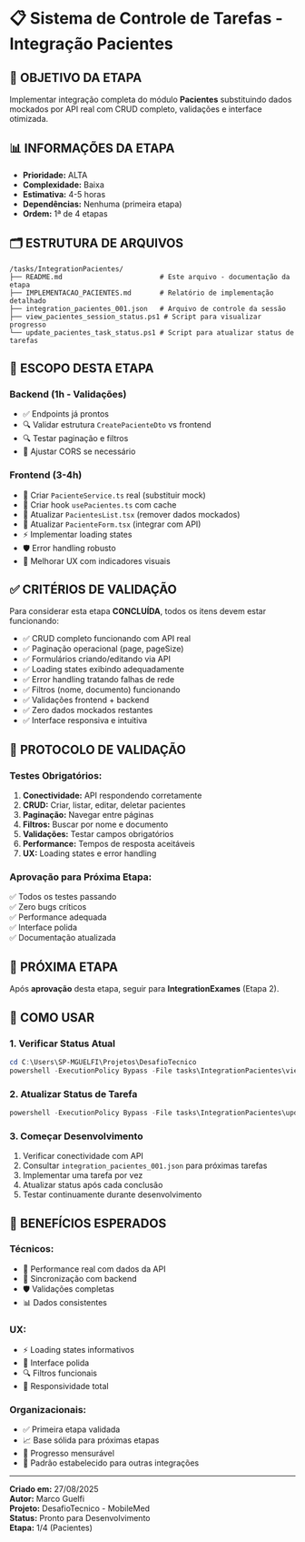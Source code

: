 # 📋 Sistema de Controle de Tarefas - Integração Pacientes

## 🎯 **OBJETIVO DA ETAPA**
Implementar integração completa do módulo **Pacientes** substituindo dados mockados por API real com CRUD completo, validações e interface otimizada.

## 📊 **INFORMAÇÕES DA ETAPA**
- **Prioridade:** ALTA
- **Complexidade:** Baixa 
- **Estimativa:** 4-5 horas
- **Dependências:** Nenhuma (primeira etapa)
- **Ordem:** 1ª de 4 etapas

## 🗂️ **ESTRUTURA DE ARQUIVOS**

```
/tasks/IntegrationPacientes/
├── README.md                        # Este arquivo - documentação da etapa
├── IMPLEMENTACAO_PACIENTES.md       # Relatório de implementação detalhado
├── integration_pacientes_001.json   # Arquivo de controle da sessão
├── view_pacientes_session_status.ps1 # Script para visualizar progresso
└── update_pacientes_task_status.ps1 # Script para atualizar status de tarefas
```

## 🎯 **ESCOPO DESTA ETAPA**

### **Backend (1h - Validações)**
- ✅ Endpoints já prontos
- 🔍 Validar estrutura `CreatePacienteDto` vs frontend
- 🔍 Testar paginação e filtros
- 🔧 Ajustar CORS se necessário

### **Frontend (3-4h)**
- 📁 Criar `PacienteService.ts` real (substituir mock)
- 🎣 Criar hook `usePacientes.ts` com cache
- 🔄 Atualizar `PacientesList.tsx` (remover dados mockados)
- 📝 Atualizar `PacienteForm.tsx` (integrar com API)
- ⚡ Implementar loading states
- 🛡️ Error handling robusto
- 🎨 Melhorar UX com indicadores visuais

## ✅ **CRITÉRIOS DE VALIDAÇÃO**

Para considerar esta etapa **CONCLUÍDA**, todos os itens devem estar funcionando:

- ✅ CRUD completo funcionando com API real
- ✅ Paginação operacional (page, pageSize)
- ✅ Formulários criando/editando via API
- ✅ Loading states exibindo adequadamente
- ✅ Error handling tratando falhas de rede
- ✅ Filtros (nome, documento) funcionando
- ✅ Validações frontend + backend
- ✅ Zero dados mockados restantes
- ✅ Interface responsiva e intuitiva

## 🚦 **PROTOCOLO DE VALIDAÇÃO**

### **Testes Obrigatórios:**
1. **Conectividade:** API respondendo corretamente
2. **CRUD:** Criar, listar, editar, deletar pacientes
3. **Paginação:** Navegar entre páginas
4. **Filtros:** Buscar por nome e documento
5. **Validações:** Testar campos obrigatórios
6. **Performance:** Tempos de resposta aceitáveis
7. **UX:** Loading states e error handling

### **Aprovação para Próxima Etapa:**
✅ Todos os testes passando  
✅ Zero bugs críticos  
✅ Performance adequada  
✅ Interface polida  
✅ Documentação atualizada  

## 🔄 **PRÓXIMA ETAPA**
Após **aprovação** desta etapa, seguir para **IntegrationExames** (Etapa 2).

## 📝 **COMO USAR**

### **1. Verificar Status Atual**
```powershell
cd C:\Users\SP-MGUELFI\Projetos\DesafioTecnico
powershell -ExecutionPolicy Bypass -File tasks\IntegrationPacientes\view_pacientes_session_status.ps1
```

### **2. Atualizar Status de Tarefa**
```powershell
powershell -ExecutionPolicy Bypass -File tasks\IntegrationPacientes\update_pacientes_task_status.ps1 -TaskId "task_id" -Status "COMPLETE" -Notes "Descrição"
```

### **3. Começar Desenvolvimento**
1. Verificar conectividade com API
2. Consultar `integration_pacientes_001.json` para próximas tarefas
3. Implementar uma tarefa por vez
4. Atualizar status após cada conclusão
5. Testar continuamente durante desenvolvimento

## 🎯 **BENEFÍCIOS ESPERADOS**

### **Técnicos:**
- 🚀 Performance real com dados da API
- 🔄 Sincronização com backend
- 🛡️ Validações completas
- 📊 Dados consistentes

### **UX:**
- ⚡ Loading states informativos
- 🎨 Interface polida
- 🔍 Filtros funcionais
- 📱 Responsividade total

### **Organizacionais:**
- ✅ Primeira etapa validada
- 📈 Base sólida para próximas etapas
- 🎯 Progresso mensurável
- 🔧 Padrão estabelecido para outras integrações

---

**Criado em:** 27/08/2025  
**Autor:** Marco Guelfi  
**Projeto:** DesafioTecnico - MobileMed  
**Status:** Pronto para Desenvolvimento  
**Etapa:** 1/4 (Pacientes)
